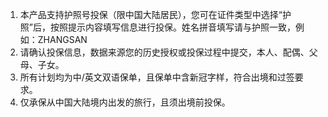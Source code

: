 1. 本产品支持护照号投保（限中国大陆居民），您可在证件类型中选择“护照”后，按照提示内容填写信息进行投保。姓名拼音填写请与护照一致，例如：ZHANGSAN  
2. 请确认投保信息，数据来源您的历史授权或投保过程中提交，本人、配偶、父母、子女。  
3. 所有计划均为中/英文双语保单，且保单中含新冠字样，符合出境和过签要求。  
4. 仅承保从中国大陆境内出发的旅行，且须出境前投保。